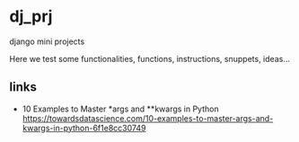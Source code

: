 # dj_prj
django mini projects

Here we test some functionalities, functions, instructions, snuppets, ideas...



## links

* 10 Examples to Master *args and **kwargs in Python
https://towardsdatascience.com/10-examples-to-master-args-and-kwargs-in-python-6f1e8cc30749



